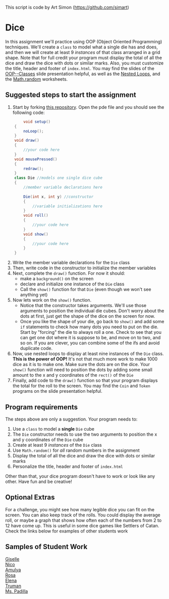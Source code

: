 This script is code by Art Simon (https://github.com/simart)

Dice
====

In this assignment we'll practice using OOP (Object Oriented Programming) techniques. We'll create a `class` to model what a single die has and does, and then we will create at least 9 *instances* of that class arranged in a grid shape. Note that for full credit your program must display the total of all the dice and draw the dice with dots or similar marks. Also, you must customize the title, header and footer of `index.html`. You may find the slides of the [OOP--Classes](https://docs.google.com/presentation/d/1uODpuymX34It2fSLqxdVZFq8HB2DTiRCKSc0RB1b91k/edit?usp=sharing) slide presentation helpful, as well as the [Nested Loops](https://docs.google.com/document/d/1kzbAIebvhj0euZFYFa1WSLWWy_2cWwrq_sL0Ae4CaAw/edit?usp=sharing), and the [Math.random](https://drive.google.com/file/d/0Bz2ZkT6qWPYTSU84X3FSOGYwdFU/view?usp=sharing) worksheets.

Suggested steps to start the assignment
------------------------------------------   
1. Start by forking [this repository]([https://github.com/ATC-APCSA/dice]). Open the pde file and you should see the following code:

```java
        void setup()
	{
	    noLoop();
	}
	void draw()
	{
	    //your code here
	}
	void mousePressed()
	{
	    redraw();
	}
	class Die //models one single dice cube
	{
	    //member variable declarations here
	    
	    Die(int x, int y) //constructor
	    {
	        //variable initializations here
	    }
	    void roll()
	    {
	        //your code here
	    }
	    void show()
	    {
	        //your code here
	    }
	}
```
2. Write the member variable declarations for the `Die` class
2. Then, write code in the constructor to initialize the member variables
2. Next, complete the `draw()` function. For now it should:  
     - make a `background()` on the screen
     - declare and initialize one instance of the `Die` class
     - Call the `show()` function for that `Die` (even though we won't see anything yet)
3. Now lets work on the `show()` function. 
     - Notice that the constructor takes arguments. We'll use those arguments to position the individual die cubes. Don't worry about the dots at first, just get the shape of the dice on the screen for now. 
     - Once you like the shape of your die, go back to `show()` and add some `if` statements to check how many dots you need to put on the die. Start by "forcing" the die to always roll a one. Check to see that you can get one dot where it is suppose to be, and move on to two, and so on. If you are clever, you can combine some of the ifs and avoid duplicate code. 
4. Now, use nested loops to display at least nine instances of the `Die` class. **This is the power of OOP!** It's not that much more work to make 1000 dice as it is to make one. Make sure the dots are on the dice. Your `show()` function will need to position the dots by adding some small amount to the x and y coordinates of the `rect()` of the `Die`
5. Finally, add code to the `draw()` function so that your program displays the total for the roll to the screen. You may find the `Coin` and `Token` programs on the slide presentation helpful. 

Program requirements
-----------------------
The steps above are only a suggestion. Your program needs to:
1. Use a `class` to model a **single** `Die` cube 
2. The `Die` constructor needs to use the two arguments to position the x and y coordinates of the `Die` cube
3. Create at least 9 *instances* of the `Die` class
4. Use `Math.random()` for *all* random numbers in the assignment 
5. Display the total of all the dice and draw the dice with dots or similar marks
6. Personalize the title, header and footer of `index.html`  

Other than that, your dice program doesn't have to work or look like any other. Have fun and be creative!

Optional Extras
---------------
For a challenge, you might see how many legible dice you can fit on the screen. You can also keep track of the rolls. You could display the average roll, or maybe a graph that shows how often each of the numbers from 2 to 12 have come up. This is useful in some dice games like Settlers of Catan. Check the links below for examples of other students work

Samples of Student Work
-----------------------

[Giselle](https://gisellevaldez.github.io/dice/)  
[Nico](https://nicolastaccetti.github.io/diceNico/)  
[Amulya](https://amul-gif.github.io/dice/)  
[Rosa](https://rosapplesauce.github.io/dice/)  
[Elena](https://elenachavez0331.github.io/dice/)    
[Truman](https://truman-ev.github.io/dice/)  
[Ms. Padilla](https://mspadilla.github.io/dice/)  


